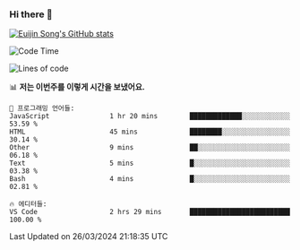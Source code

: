 ### Hi there 👋

[![Euijin Song's GitHub stats](https://github-readme-stats.vercel.app/api?username=lstar2397&count_private=true&show_icons=true&theme=tokyonight&locale=kr)](https://github.com/anuraghazra/github-readme-stats)

<!--START_SECTION:waka-->
![Code Time](http://img.shields.io/badge/Code%20Time-286%20hrs%2049%20mins-blue)

![Lines of code](https://img.shields.io/badge/%EC%A0%80%EB%8A%94%20%EC%97%AC%ED%83%9C%EA%B9%8C%EC%A7%80%20-744.6%20thousand%20%EC%A4%84%EC%9D%98%20%EC%BD%94%EB%93%9C%EB%A5%BC%20%EC%9E%91%EC%84%B1%ED%96%88%EC%96%B4%EC%9A%94.-blue)

📊 **저는 이번주를 이렇게 시간을 보냈어요.** 

```text
💬 프로그래밍 언어들: 
JavaScript               1 hr 20 mins        █████████████░░░░░░░░░░░░   53.59 % 
HTML                     45 mins             ████████░░░░░░░░░░░░░░░░░   30.14 % 
Other                    9 mins              ██░░░░░░░░░░░░░░░░░░░░░░░   06.18 % 
Text                     5 mins              █░░░░░░░░░░░░░░░░░░░░░░░░   03.38 % 
Bash                     4 mins              █░░░░░░░░░░░░░░░░░░░░░░░░   02.81 % 

🔥 에디터들: 
VS Code                  2 hrs 29 mins       █████████████████████████   100.00 % 
```


 Last Updated on 26/03/2024 21:18:35 UTC
<!--END_SECTION:waka-->

<!--
**lstar2397/lstar2397** is a ✨ _special_ ✨ repository because its `README.md` (this file) appears on your GitHub profile.

Here are some ideas to get you started:

- 🔭 I’m currently working on ...
- 🌱 I’m currently learning ...
- 👯 I’m looking to collaborate on ...
- 🤔 I’m looking for help with ...
- 💬 Ask me about ...
- 📫 How to reach me: ...
- 😄 Pronouns: ...
- ⚡ Fun fact: ...
-->
